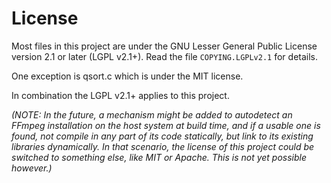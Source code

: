 # License

Most files in this project are under the GNU Lesser General Public License
version 2.1 or later (LGPL v2.1+). Read the file `COPYING.LGPLv2.1` for details.

One exception is qsort.c which is under the MIT license.

In combination the LGPL v2.1+ applies to this project.

_(NOTE: In the future, a mechanism might be added to autodetect an FFmpeg installation on the host system at build time, and if a usable one is found, not compile in any part of its code statically, but link to its existing libraries dynamically. In that scenario, the license of this project could be switched to something else, like MIT or Apache. This is not yet possible however.)_

